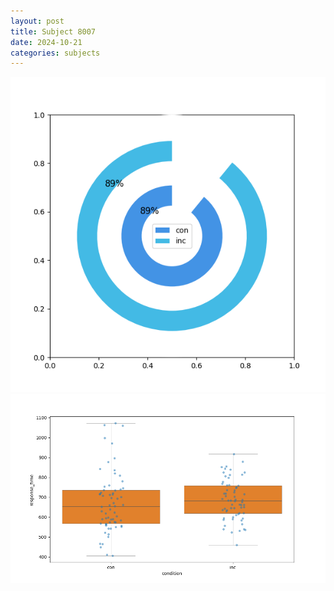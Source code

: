 ```yaml
---
layout: post
title: Subject 8007
date: 2024-10-21
categories: subjects
---
```


![](data/8007/run-20/8007_accuracy_by_condition.png)
![](data/8007/run-20/8007_rt.png)
